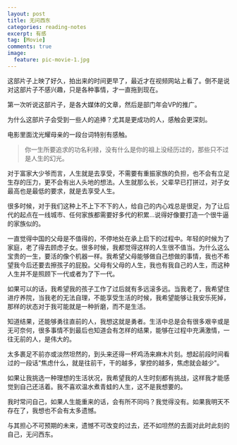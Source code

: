 ```yaml
---
layout: post
title: 无问西东
categories: reading-notes
excerpt: 有感
tag: [Movie]
comments: true
image:
  feature: pic-movie-1.jpg
---
```


这部片子上映了好久，拍出来的时间更早了，最近才在视频网站上看了。倒不是说对这部片子不感兴趣，只是各种事情，才一直拖到现在。

第一次听说这部片子，是各大媒体的文章，然后是部门年会VP的推广。

为什么这部片子会受到一些人的追捧？尤其是更成功的人，感触会更深刻。

电影里面沈光耀母亲的一段台词特别有感触。

> 你一生所要追求的功名利禄，没有什么是你的祖上没经历过的，那些只不过是人生的幻光。

对于富家大少爷而言，人生就是去享受，不需要有重振家族的负担，也不会有立足生存的压力，更不会有出人头地的想法。人生就那么长，父辈早已打拼过，对子女最高也是最低的要求，就是去享受人生。

很多时候，对于我们这种上不上下不下的人，给自己的内心戏总是很足，为了让后代的起点在一线城市、任何家族都需要好多代的积累...说得好像要打造一个很牛逼的家族似的。

一直觉得中国的父母是不值得的，不停地处在承上启下的过程中。年轻的时候为了家庭，老了得去顾虑子女。很多时候，我都觉得这样的人生很不值当。为什么这么宝贵的一生，要活的像个机器一样。我希望父母能够做自己想做的事情，我也不希望我今后还要去擦孩子的屁股。父母有父母的人生，我也有我自己的人生，而这种人生并不是照顾下一代或者为了下一代。

如果可以的话，我希望我的孩子工作了过后就有多远滚多远。当我老了，我希望住进疗养院，当我老的无法自理，不能享受生活的时候，我希望能够让我安乐死掉，那样的状态对于我可能就是一种折磨，而不是生活。

知道结果，还能够勇往直前的人，我想这就是勇者。生活中总是会有很多艰辛或是无可奈何，很多事情不到最后也知道会有怎样的结果，能够在过程中充满激情，一往无前的人，是伟大的。

太多裹足不前亦或淡然坦然的，到头来还得一杯鸡汤来麻木片刻。想起前段时间看过的一段话"焦虑什么，就是往前干，干的越多，掌控的越多，焦虑就会越少"。

如果让我挑选一种理想的生活状况，我希望我的人生时刻都有挑战，这样我才能感觉到自己还活着。我不喜欢温水煮青蛙的人生，这不是我想要的。

我时常问自己，如果人生能重来的话，会有所不同吗？我觉得没有。如果我明天不存在了，我想也不会有太多遗憾。

与其担心不可预期的未来，遗憾不可改变的过去，还不如坦然的去面对此时此刻的自己，无问西东。
